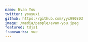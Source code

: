 ```yaml
---
name: Evan You
twitter: youyuxi
github: https://github.com/yyx990803
image: /media/people/evan-you.jpeg
featured: tdjs1
frameworks: vue
---
```

